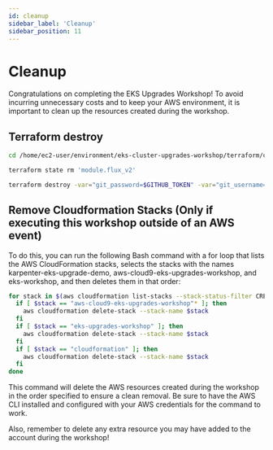 ```yaml
---
id: cleanup
sidebar_label: 'Cleanup'
sidebar_position: 11
---
```


# Cleanup


Congratulations on completing the EKS Upgrades Workshop! To avoid incurring unnecessary costs and to keep your AWS environment, it is important to clean up the resources created during the workshop.

## Terraform destroy

```bash
cd /home/ec2-user/environment/eks-cluster-upgrades-workshop/terraform/clusters

terraform state rm 'module.flux_v2'

terraform destroy -var="git_password=$GITHUB_TOKEN" -var="git_username=$GITHUB_USER" -var="git_url=https://github.com/$GITHUB_USER/eks-cluster-upgrades-workshop.git" -var="git_branch=$GIT_BRANCH" -var="aws_region=$AWS_REGION" -var="cluster_version=1.25" --auto-approve
```

## Remove Cloudformation Stacks (Only if executing this workshop outside of an AWS event)

To do this, you can run the following Bash command with a for loop that lists the AWS CloudFormation stacks, selects the stacks with the names karpenter-eks-upgrade-demo, aws-cloud9-eks-upgrades-workshop, and eks-workshop, and then deletes them in that order:

```bash
for stack in $(aws cloudformation list-stacks --stack-status-filter CREATE_COMPLETE UPDATE_COMPLETE --query "StackSummaries[?contains(StackName, 'Karpenter-eks-upgrade-demo') || contains(StackName, 'aws-cloud9-eks-upgrades-workshop') || contains(StackName, 'cloudformation')].StackName" --output text); do
  if [ $stack == "aws-cloud9-eks-upgrades-workshop"* ]; then
    aws cloudformation delete-stack --stack-name $stack
  fi
  if [ $stack == "eks-upgrades-workshop" ]; then
    aws cloudformation delete-stack --stack-name $stack
  fi
  if [ $stack == "cloudformation" ]; then
    aws cloudformation delete-stack --stack-name $stack
  fi
done
```

This command will delete the AWS resources created during the workshop in the order specified to ensure a clean removal. Be sure to have the AWS CLI installed and configured with your AWS credentials for the command to work.


Also, remember to delete any extra resource you may have added to the account during the workshop!
